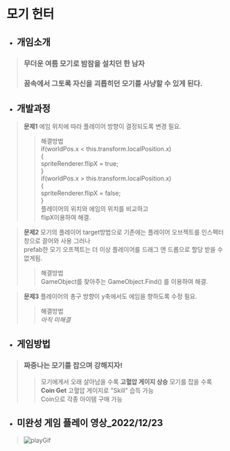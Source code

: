 # 모기 헌터
+ ## 개임소개
> ### 무더운 여름 모기로 밤잠을 설치던 한 남자
> ### 꿈속에서 그토록 자신을 괴롭히던 모기를 사냥할 수 있게 된다.  

+ ## 개발과정
>**문제1** 에임 위치에 따라 플레이어 방향이 결정되도록 변경 필요.
>>해결방법  
if(worldPos.x < this.transform.localPosition.x)  
        {  
            spriteRenderer.flipX = true;  
        }  
         if(worldPos.x > this.transform.localPosition.x)  
        {  
            spriteRenderer.flipX = false;  
        }    
플레이어의 위치와 에임의 위치를 비교하고  
flipX이용하여 해결.  

>**문제2** 모기의 플레이어 target방법으로 기존에는 플레이어 오브젝트를 인스펙터 창으로 끌어와 사용 그러나  
>prefab한 모기 오프젝트는 더 이상 플레이어를 드래그 앤 드롭으로 할당 받을 수 없게됨. 
>>해결방법  
>>GameObject를 찾아주는 GameObject.Find() 를 이용하여 해결.  

>**문제3** 플레이어의 총구 방향이 y축에서도 에임을 향하도록 수정 필요.
>>해결방법  
>>*아직 미해결*

+ ## 게임방법  
> ### **짜증나는 모기를 잡으며 강해지자!**
> > 모기에게서 오래 살아남을 수록 **고혈압 게이지 상승**
> > 모기를 잡을 수록 **Coin Get**
> > 고혈압 게이지로 "Skill" 습득 가능  
> > Coin으로 각종 아이템 구매 가능

+ ## 미완성 게임 플레이 영상_2022/12/23
> ![playGif](https://user-images.githubusercontent.com/90640499/209385366-dc3794c6-3bf2-4c8e-b55f-716e9d2a1526.gif)
